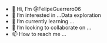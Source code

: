 - 👋 Hi, I’m @FelipeGuerrero06
- 👀 I’m interested in ...Data exploration 
- 🌱 I’m currently learning ...
- 💞️ I’m looking to collaborate on ...
- 📫 How to reach me ...

<!---
FelipeGuerrero06/FelipeGuerrero06 is a ✨ special ✨ repository because its `README.md` (this file) appears on your GitHub profile.
You can click the Preview link to take a look at your changes.
--->
